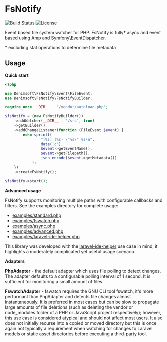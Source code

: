 # FsNotify

[![Build Status](https://img.shields.io/travis/andrewmackrodt/fsnotify/develop.svg?style=flat-square)](https://travis-ci.com/andrewmackrodt/fsnotify)
[![License](https://img.shields.io/badge/license-MIT-blue.svg?style=flat-square)](LICENSE)

Event based file system watcher for PHP. FsNotify is fully† async and event based using [Amp](https://github.com/amphp/amp) and [Symfony\EventDispatcher](https://github.com/symfony/event-dispatcher).

† excluding stat operations to determine file metadata

## Usage

**Quick start**

```php
<?php

use Denimsoft\FsNotify\Event\FileEvent;
use Denimsoft\FsNotify\FsNotifyBuilder;

require_once __DIR__ . '/vendor/autoload.php';

$fsNotify = (new FsNotifyBuilder())
    ->addWatcher(__DIR__ . '/src', true)
    ->getBuilder()
    ->addChangeListener(function (FileEvent $event) {
        echo sprintf(
                "[%s] (%s) \"%s\" %s\n",
                date('c'),
                $event->getEventName(),
                $event->getFilepath(),
                json_encode($event->getMetadata())
            );
    })
    ->createFsNotify();

$fsNotify->start();
```

**Advanced usage**

FsNotify supports monitoring multiple paths with configurable callbacks and filters.
See the examples directory for complete usage:

- [examples/standard.php](examples/standard.php)
- [examples/fswatch.php](examples/fswatch.php)
- [examples/async.php](examples/async.php)
- [examples/advanced.php](examples/advanced.php)
- [examples/laravel-ide-helper.php](examples/laravel-ide-helper.php)

This library was developed with the [laravel-ide-helper](examples/laravel-ide-helper.php)
use case in mind, it highlights a moderately complicated yet useful usage scenario.

**Adapters**

**PhpAdapter** - the default adapter which uses file polling to detect changes. The adapter
defaults to a configurable polling interval of 1 second. It is sufficient for monitoring
a small amount of files.

**FswatchAdapter** - fswatch requires the GNU CLI tool fswatch, it's more performant than
PhpAdapter and detects file changes almost instantaneously. It is preferred in most cases
but can be slow to propagate large amounts of file deletions (such as deleting the vendor
or node_modules folder of a PHP or JavaScript project respectively); however, this use case
is considered atypical and should not affect most users. It also does not initially recurse
into a copied or moved directory but this is once again not typically a requirement when
watching for changes to Laravel models or static asset directories before executing a
third-party tool.
